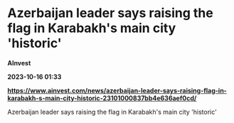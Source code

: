 # Azerbaijan leader says raising the flag in Karabakh's main city 'historic'
**AInvest**

**2023-10-16 01:33**

**https://www.ainvest.com/news/azerbaijan-leader-says-raising-flag-in-karabakh-s-main-city-historic-23101000837bb4e636aef0cd/**

Azerbaijan leader says raising the flag in Karabakh's main city 'historic'